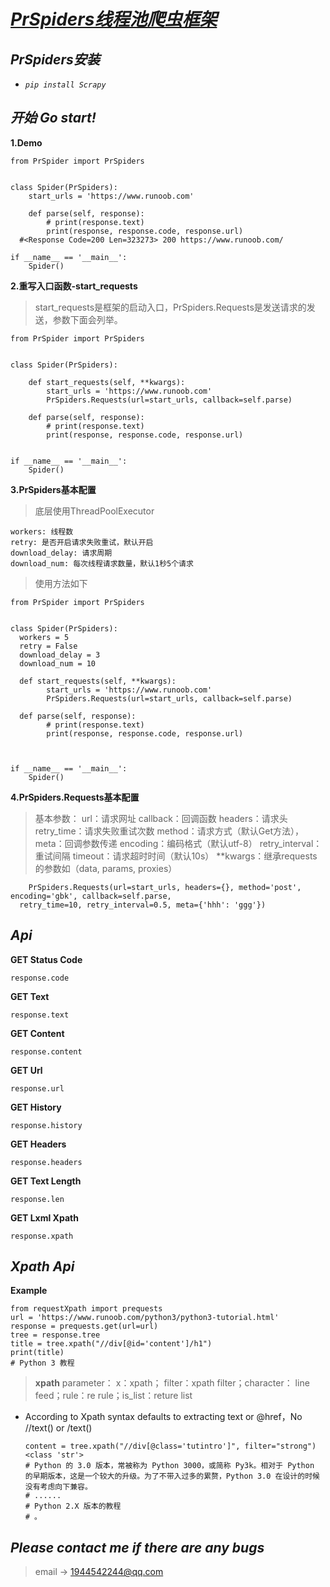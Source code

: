 # *[PrSpiders线程池爬虫框架](a)*

## *PrSpiders安装*

 - *`pip install Scrapy`*


## *开始	Go start!*

**1.Demo**
   

    from PrSpider import PrSpiders  
      
      
    class Spider(PrSpiders):  
        start_urls = 'https://www.runoob.com'  
      
        def parse(self, response):  
            # print(response.text)  
		    print(response, response.code, response.url)  
      #<Response Code=200 Len=323273> 200 https://www.runoob.com/
      
    if __name__ == '__main__':  
        Spider()
       
**2.重写入口函数-start_requests**

> start_requests是框架的启动入口，PrSpiders.Requests是发送请求的发送，参数下面会列举。

    from PrSpider import PrSpiders  
      
      
    class Spider(PrSpiders):  
      
        def start_requests(self, **kwargs):  
            start_urls = 'https://www.runoob.com'  
            PrSpiders.Requests(url=start_urls, callback=self.parse)  
      
        def parse(self, response):  
            # print(response.text)  
            print(response, response.code, response.url)  
      
      
    if __name__ == '__main__':  
        Spider()


**3.PrSpiders基本配置**

> 底层使用ThreadPoolExecutor

    workers: 线程数
    retry: 是否开启请求失败重试，默认开启
    download_delay: 请求周期
    download_num: 每次线程请求数量，默认1秒5个请求

> 使用方法如下

    from PrSpider import PrSpiders  
      
      
    class Spider(PrSpiders):  
      workers = 5  
      retry = False  
      download_delay = 3  
      download_num = 10  
      
      def start_requests(self, **kwargs):  
            start_urls = 'https://www.runoob.com'  
            PrSpiders.Requests(url=start_urls, callback=self.parse)  
      
      def parse(self, response):  
            # print(response.text)  
            print(response, response.code, response.url)  
    
      
      
    if __name__ == '__main__':  
        Spider()

**4.PrSpiders.Requests基本配置**

> 基本参数：
> url：请求网址
> callback：回调函数
> headers：请求头
> retry_time：请求失败重试次数
> method：请求方式（默认Get方法），
> meta：回调参数传递
> encoding：编码格式（默认utf-8）
> retry_interval：重试间隔
> timeout：请求超时时间（默认10s）
> **kwargs：继承requests的参数如（data, params, proxies）

        PrSpiders.Requests(url=start_urls, headers={}, method='post', encoding='gbk', callback=self.parse,  
      retry_time=10, retry_interval=0.5, meta={'hhh': 'ggg'})

  

## *Api*

**GET Status Code**

    response.code

**GET Text**

    response.text

**GET Content**

    response.content
**GET Url**

    response.url

**GET History**

    response.history

**GET Headers**

    response.headers

**GET Text Length**

    response.len

**GET Lxml Xpath**

    response.xpath

## *Xpath Api*
**Example**

    from requestXpath import prequests  
    url = 'https://www.runoob.com/python3/python3-tutorial.html'  
    response = prequests.get(url=url)  
    tree = response.tree  
    title = tree.xpath("//div[@id='content']/h1")
    print(title)
    # Python 3 教程

> **xpath**
parameter： x：xpath； filter：xpath filter；character： line feed；rule：re rule；is_list：reture list
 - According to Xpath syntax defaults to extracting text or @href，No //text() or /text()

    
       content = tree.xpath("//div[@class='tutintro']", filter="strong")
       <class 'str'>
       # Python 的 3.0 版本，常被称为 Python 3000，或简称 Py3k。相对于 Python 的早期版本，这是一个较大的升级。为了不带入过多的累赘，Python 3.0 在设计的时候没有考虑向下兼容。
       # ......
       # Python 2.X 版本的教程
       # 。

     

       
## *Please contact me if there are any bugs*


> email ->
> 1944542244@qq.com

 


